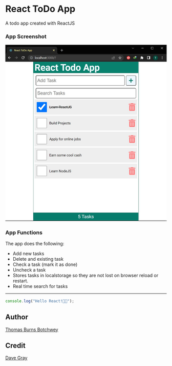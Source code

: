 # React ToDo App

A todo app created with ReactJS

### App Screenshot

![Screenshot](./screenshot.jpg)

### App Functions

The app does the following:

- Add new tasks
- Delete and existing task
- Check a task (mark it as done)
- Uncheck a task
- Stores tasks in localstorage so they are not lost on browser reload or restart.
- Real time search for tasks

---

```js
console.log("Hello React!🎉🎉");
```

## Author

[Thomas Burns Botchwey](https://www.linkedin.com/in/tbbotchwey)

## Credit

[Dave Gray](https://www.youtube.com/c/DaveGrayTeachesCode)
